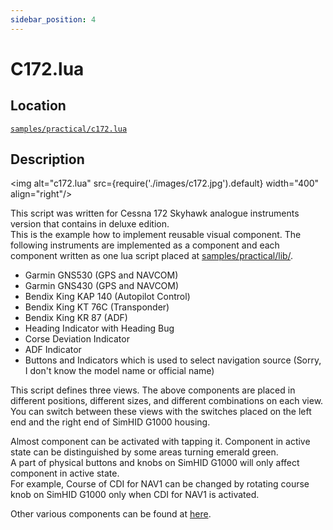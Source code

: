 ```yaml
---
sidebar_position: 4
---
```


# C172.lua

## Location
[```samples/practical/c172.lua```](https://github.com/opiopan/fsmapper/blob/main/samples/practical/c172.lua)

## Description
<img alt="c172.lua" src={require('./images/c172.jpg').default} width="400" align="right"/>

This script was written for Cessna 172 Skyhawk analogue instruments version that contains in deluxe edition.<br/>
This is the example how to implement reusable visual component. 
The following instruments are implemented as a component and each component written as one lua script placed at [samples/practical/lib/](https://github.com/opiopan/fsmapper/tree/main/samples/practical/lib/).

- Garmin GNS530 (GPS and NAVCOM)
- Garmin GNS430 (GPS and NAVCOM)
- Bendix King KAP 140 (Autopilot Control)
- Bendix King KT 76C (Transponder)
- Bendix King KR 87 (ADF)
- Heading Indicator with Heading Bug
- Corse Deviation Indicator
- ADF Indicator
- Buttons and Indicators which is used to select navigation source (Sorry, I don't know the model name or official name)

This script defines three views. 
The above components are placed in different positions, different sizes, and different combinations on each view.<br/>
You can switch between these views with the switches placed on the left end and the right end of SimHID G1000 housing.

Almost component can be activated with tapping it. Component in active state can be distinguished by some areas turning emerald green.<br/>
A part of physical buttons and knobs on SimHID G1000 will only affect component in active state.<br/>
For example, Course of CDI for NAV1 can be changed by rotating course knob on SimHID G1000 only when CDI for NAV1 is activated.

Other various components can be found at [here](https://github.com/opiopan/scripts_for_fsmapper/tree/main/simhid_g1000/fs2020/lib).